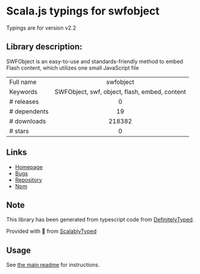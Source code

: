 
# Scala.js typings for swfobject

Typings are for version v2.2

## Library description:
SWFObject is an easy-to-use and standards-friendly method to embed Flash content, which utilizes one small JavaScript file

|                    |                 |
| ------------------ | :-------------: |
| Full name          | swfobject |
| Keywords           | SWFObject, swf, object, flash, embed, content |
| # releases         | 0 |
| # dependents       | 19 |
| # downloads        | 218382 |
| # stars            | 0 |

## Links
- [Homepage](https://github.com/unshiftio/swfobject)
- [Bugs](https://github.com/unshiftio/swfobject/issues)
- [Repository](https://github.com/unshiftio/swfobject)
- [Npm](https://www.npmjs.com/package/swfobject)
    


## Note
This library has been generated from typescript code from [DefinitelyTyped](https://definitelytyped.org).

Provided with :purple_heart: from [ScalablyTyped](https://github.com/oyvindberg/ScalablyTyped)

## Usage
See [the main readme](../../readme.md) for instructions.


